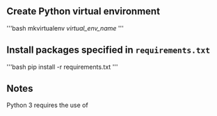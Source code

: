 ## Create Python virtual environment
'''bash
mkvirtualenv _virtual_env_name_
'''

## Install packages specified in `requirements.txt`
'''bash
pip install -r requirements.txt
'''

## Notes
Python 3 requires the use of 
